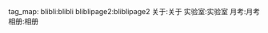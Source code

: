 tag_map:
        blibli:blibli
        bliblipage2:bliblipage2
        关于:关于
        实验室:实验室
        月考:月考
        相册:相册
